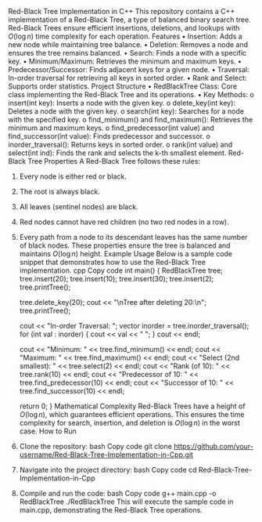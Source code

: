Red-Black Tree Implementation in C++
This repository contains a C++ implementation of a Red-Black Tree, a type of balanced binary search tree. Red-Black Trees ensure efficient insertions, deletions, and lookups with $O(\log n)$ time complexity for each operation.
Features
•	Insertion: Adds a new node while maintaining tree balance.
•	Deletion: Removes a node and ensures the tree remains balanced.
•	Search: Finds a node with a specific key.
•	Minimum/Maximum: Retrieves the minimum and maximum keys.
•	Predecessor/Successor: Finds adjacent keys for a given node.
•	Traversal: In-order traversal for retrieving all keys in sorted order.
•	Rank and Select: Supports order statistics.
Project Structure
•	RedBlackTree Class: Core class implementing the Red-Black Tree and its operations.
•	Key Methods:
o	insert(int key): Inserts a node with the given key.
o	delete_key(int key): Deletes a node with the given key.
o	search(int key): Searches for a node with the specified key.
o	find_minimum() and find_maximum(): Retrieves the minimum and maximum keys.
o	find_predecessor(int value) and find_successor(int value): Finds predecessor and successor.
o	inorder_traversal(): Returns keys in sorted order.
o	rank(int value) and select(int ind): Finds the rank and selects the k-th smallest element.
Red-Black Tree Properties
A Red-Black Tree follows these rules:
1.	Every node is either red or black.
2.	The root is always black.
3.	All leaves (sentinel nodes) are black.
4.	Red nodes cannot have red children (no two red nodes in a row).
5.	Every path from a node to its descendant leaves has the same number of black nodes.
These properties ensure the tree is balanced and maintains $O(\log n)$ height.
Example Usage
Below is a sample code snippet that demonstrates how to use the Red-Black Tree implementation.
cpp
Copy code
int main() {
    RedBlackTree tree;
    tree.insert(20);
    tree.insert(10);
    tree.insert(30);
    tree.insert(2);
    tree.printTree();

    tree.delete_key(20);
    cout << "\nTree after deleting 20:\n";
    tree.printTree();

    cout << "In-order Traversal: ";
    vector<int> inorder = tree.inorder_traversal();
    for (int val : inorder) {
        cout << val << " ";
    }
    cout << endl;

    cout << "Minimum: " << tree.find_minimum() << endl;
    cout << "Maximum: " << tree.find_maximum() << endl;
    cout << "Select (2nd smallest): " << tree.select(2) << endl;
    cout << "Rank (of 10): " << tree.rank(10) << endl;
    cout << "Predecessor of 10: " << tree.find_predecessor(10) << endl;
    cout << "Successor of 10: " << tree.find_successor(10) << endl;

    return 0;
}
Mathematical Complexity
Red-Black Trees have a height of $O(\log n)$, which guarantees efficient operations. This ensures the time complexity for search, insertion, and deletion is $O(\log n)$ in the worst case.
How to Run
1.	Clone the repository:
bash
Copy code
git clone https://github.com/your-username/Red-Black-Tree-Implementation-in-Cpp.git
2.	Navigate into the project directory:
bash
Copy code
cd Red-Black-Tree-Implementation-in-Cpp
3.	Compile and run the code:
bash
Copy code
g++ main.cpp -o RedBlackTree
./RedBlackTree
This will execute the sample code in main.cpp, demonstrating the Red-Black Tree operations.

